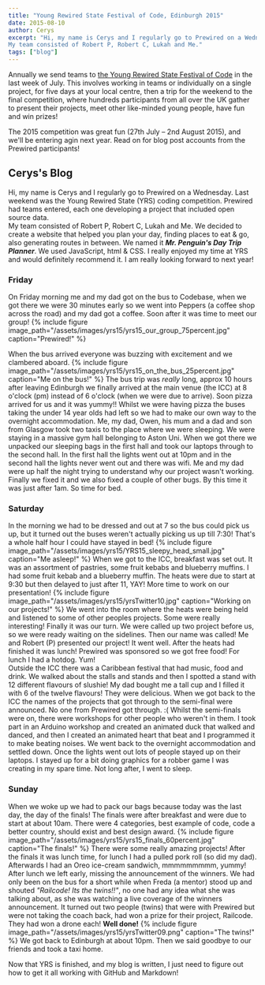 ```yaml
---
title: "Young Rewired State Festival of Code, Edinburgh 2015"
date: 2015-08-10
author: Cerys
excerpt: "Hi, my name is Cerys and I regularly go to Prewired on a Wednesday.  Last weekend was the Young Rewired State (YRS) coding competition.  Prewired had teams entered, each one developing a project that included open source data.  
My team consisted of Robert P, Robert C, Lukah and Me."
tags: ["blog"]
---
```


Annually we send teams to [the Young Rewired State Festival of Code](http://festival.yrs.io) in the last week of July. This involves working in teams or individually on a single project, for five days at your local centre, then a trip for the weekend to the final competition, where hundreds participants from all over the UK gather to present their projects, meet other like-minded young people, have fun and win prizes!

The 2015 competition was great fun (27th July &ndash; 2nd August 2015), and we'll be entering agin next year. Read on for blog post accounts from the Prewired participants!

## Cerys's Blog

Hi, my name is Cerys and I regularly go to Prewired on a Wednesday.  Last weekend was the Young Rewired State (YRS) coding competition.  Prewired had teams entered, each one developing a project that included open source data.  
My team consisted of Robert P, Robert C, Lukah and Me.  We decided to create a website that helped you plan your day, finding places to eat & go, also generating routes in between.  We named it **_Mr. Penguin's Day Trip Planner_**.  We used JavaScript, html & CSS.  I really enjoyed my time at YRS and would definitely recommend it.  I am really looking forward to next year!  

### Friday

On Friday morning me and my dad got on the bus to Codebase, when we got there we were 30 minutes early so we went into Peppers (a coffee shop across the road) and my dad got a coffee.  Soon after it was time to meet our group!
{% include figure image_path="/assets/images/yrs15/yrs15_our_group_75percent.jpg" caption="Prewired!" %}

When the bus arrived everyone was buzzing with excitement and we clambered aboard.
{% include figure image_path="/assets/images/yrs15/yrs15_on_the_bus_25percent.jpg" caption="Me on the bus!" %}
The bus trip was *really* long, approx 10 hours after leaving Edinburgh we finally arrived at the main venue (the ICC) at 8 o'clock (pm) instead of 6 o'clock (when we were due to arrive). Soon pizza arrived for us and it was yummy!!  Whilst we were having pizza the buses taking the under 14 year olds had left so we had to make our own way to the overnight accommodation.  Me, my dad, Owen, his mum and a dad and son from Glasgow took two taxis to the place where we were sleeping.  We were staying in a massive gym hall belonging to Aston Uni.  When we got there we unpacked our sleeping bags in the first hall and took our laptops through to the second hall.  In the first hall the lights went out at 10pm and in the second hall the lights never went out and there was wifi.  Me and my dad were up half the night trying to understand why our project wasn't working. Finally we fixed it and we also fixed a couple of other bugs. By this time it was just after 1am. So time for bed.  

### Saturday

In the morning we had to be dressed and out at 7 so the bus could pick us up, but it turned out the buses weren't actually picking us up till 7:30! That's a whole half hour I could have stayed in bed!
{% include figure image_path="/assets/images/yrs15/YRS15_sleepy_head_small.jpg" caption="Me asleep!" %}
When we got to the ICC, breakfast was set out.  It was an assortment of pastries, some fruit kebabs and blueberry muffins.  I had some fruit kebab and a blueberry muffin. The heats were due to start at 9:30 but then delayed to just after 11, YAY! More time to work on our presentation!
{% include figure image_path="/assets/images/yrs15/yrsTwitter10.jpg" caption="Working on our projects!" %}
We went into the room where the heats were being held and listened to some of other peoples projects. Some were really interesting!  Finally it was our turn. We were called up two project before us, so we were ready waiting on the sidelines. Then our name was called! Me and Robert (P) presented our project! It went well.  After the heats had finished it was lunch!  Prewired was sponsored so we got free food!  For lunch I had a hotdog. Yum!  
Outside the ICC there was a Caribbean festival that had music, food and drink. We walked about the stalls and stands and then I spotted a stand with 12 different flavours of slushie!  My dad bought me a tall cup and I filled it with 6 of the twelve flavours! They were delicious.  When we got back to the ICC the names of the projects that got through to the semi-final were announced. No one from Prewired got through. :(  Whilst the semi-finals were on, there were workshops for other people who weren't in them.  I took part in an Arduino workshop and created an animated duck that walked and danced, and then I created an animated heart that beat and I programmed it to make beating noises.  We went back to the overnight accommodation and settled down. Once the lights went out lots of people stayed up on their laptops. I stayed up for a bit doing graphics for a robber game I was creating in my spare time. Not long after, I went to sleep.  

### Sunday

When we woke up we had to pack our bags because today was the last day, the day of the finals!  The finals were after breakfast and were due to start at about 10am.  There were 4 categories, best example of code, code a better country, should exist and best design award.
{% include figure image_path="/assets/images/yrs15/yrs15_finals_60percent.jpg" caption="The finals!" %}
There were some really amazing projects!  After the finals it was lunch time, for lunch I had a pulled pork roll (so did my dad).  Afterwards I had an Oreo ice-cream sandwich, mmmmmmmmm, yummy!  After lunch we left early, missing the announcement of the winners.  We had only been on the bus for a short while when Freda (a mentor) stood up and shouted *"Railcode! Its the twins!!"*, no one had any idea what she was talking about, as she was watching a live coverage of the winners announcement. It turned out two people (twins) that were with Prewired but were not taking the coach back, had won a prize for their project, Railcode. They had won a drone each! **Well done!**
{% include figure image_path="/assets/images/yrs15/yrsTwitter09.png" caption="The twins!" %}
We got back to Edinburgh at about 10pm.  Then we said goodbye to our friends and took a taxi home.  

Now that YRS is finished, and my blog is written, I just need to figure out how to get it all working with GitHub and Markdown!  
